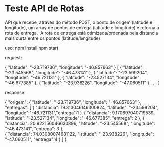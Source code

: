 # Teste API de Rotas

API que recebe, através do método POST, o ponto de origem (latitude e longitude), um array de pontos de entrega (latitude e longitude) e retorna a rota de entrega. 
A rota de entrega está otimizada/ordenada pela distancia mais curta entre os pontos (latitude/longitude)

uso:
npm install 
npm start

request:

<Origem>
  {
    "latitude": "-23.719736",
    "longitude": "-46.857663" 
  }

<Destinos>
  [
    { "latitude": "-23.545568", "longitude": "-46.473141" },
    { "latitude": "-23.599204", "longitude": "-46.721131" },
    { "latitude": "-23.527134", "longitude": "-46.677385" },
    { "latitude": "-23.938226", "longitude": "-47.060511" }
    .
    .
    .
  ]

  response:

  {
    "origem": {
                "latitude": "-23.719736",
                "longitude": "-46.857663" 
              },
    "entregas": [
                   {
                      "distancia": 19.313046146300824,
                      "latitude": "-23.599204",
                      "longitude":"-46.721131","entrega":1
                    },
                   {
                      "distancia": 9.170697040719539,
                      "latitude": "-23.527134",
                      "longitude": "-46.677385",
                      "entrega": 2
                    },
                   {
                      "distancia": 20.922156046630896,
                      "latitude": "-23.545568",
                      "longitude": "-46.473141",
                      "entrega": 3
                    },                
                   {
                      "distancia": 74.03080074681122,
                      "latitude": "-23.938226",
                      "longitude": "-47.060511",
                      "entrega":4
                    }
                ]
            }